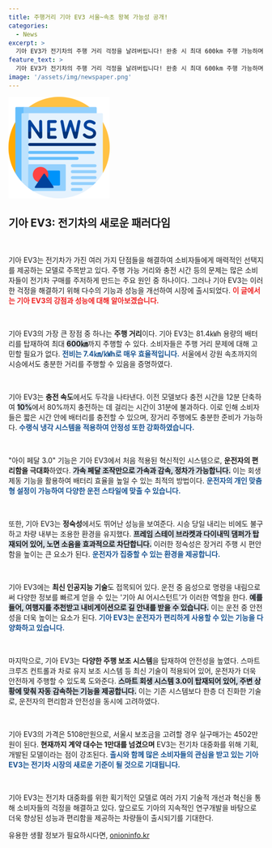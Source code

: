 ```yaml
---
title: 주행거리 기아 EV3 서울~속초 왕복 가능성 공개!
categories:
  - News
excerpt: >
  기아 EV3가 전기차의 주행 거리 걱정을 날려버립니다! 완충 시 최대 600km 주행 가능하며, 31분 충전으로 빠른 궤도로 전환. AI 기술과 아이 페달 3.0 기능으로 보다 스마트하고 즐거운 운전이 가능합니다. EV3가 대중화의 아이콘이 될 준비를 마쳤습니다!
feature_text: >
  기아 EV3가 전기차의 주행 거리 걱정을 날려버립니다! 완충 시 최대 600km 주행 가능하며, 31분 충전으로 빠른 궤도로 전환. AI 기술과 아이 페달 3.0 기능으로 보다 스마트하고 즐거운 운전이 가능합니다. EV3가 대중화의 아이콘이 될 준비를 마쳤습니다!
image: '/assets/img/newspaper.png'
---
```


<p><img src="/assets/img/newspaper.png" alt="kimp 속보" /></p>

<h2 data-ke-size="size26">기아 EV3: 전기차의 새로운 패러다임</h2>

<p data-ke-size="size16">&nbsp;</p>

<p>기아 EV3는 전기차가 가진 여러 가지 단점들을 해결하여 소비자들에게 매력적인 선택지를 제공하는 모델로 주목받고 있다. 주행 가능 거리와 충전 시간 등의 문제는 많은 소비자들이 전기차 구매를 주저하게 만드는 주요 원인 중 하나이다. 그러나 기아 EV3는 이러한 걱정을 해결하기 위해 다수의 기능과 성능을 개선하여 시장에 출시되었다. <b><span style="color: #ee2323;">이 글에서는 기아 EV3의 강점과 성능에 대해 알아보겠습니다.</span></b></p>

<p data-ke-size="size16">&nbsp;</p>

<p>기아 EV3의 가장 큰 장점 중 하나는 <b>주행 거리</b>이다. 기아 EV3는 81.4㎾h 용량의 배터리를 탑재하여 최대 <b><span style="background-color: #21538527;">600㎞</span></b>까지 주행할 수 있다. 소비자들은 주행 거리 문제에 대해 고민할 필요가 없다. <b><span style="color: #1a5490;">전비는 7.4㎞/㎾h로 매우 효율적입니다.</span></b> 서울에서 강원 속초까지의 시승에서도 충분한 거리를 주행할 수 있음을 증명하였다.</p>

<p data-ke-size="size16">&nbsp;</p>

<p>기아 EV3는 <b>충전 속도</b>에서도 두각을 나타낸다. 이전 모델보다 충전 시간을 12분 단축하여 <b><span style="background-color: #21538527;">10%</b>에서 80%</b>까지 충전하는 데 걸리는 시간이 31분에 불과하다. 이로 인해 소비자들은 짧은 시간 안에 배터리를 충전할 수 있으며, 장거리 주행에도 충분한 준비가 가능하다. <b><span style="color: #1a5490;">수랭식 냉각 시스템을 적용하여 안정성 또한 강화하였습니다.</span></b></p>

<p data-ke-size="size16">&nbsp;</p>

<p>"아이 페달 3.0" 기능은 기아 EV3에서 처음 적용된 혁신적인 시스템으로, <b>운전자의 편리함을 극대화</b>하였다. <b><span style="background-color: #21538527;">가속 페달 조작만으로 가속과 감속, 정차가 가능합니다.</span></b> 이는 회생제동 기능을 활용하여 배터리 효율을 높일 수 있는 최적의 방법이다. <b><span style="color: #1a5490;">운전자의 개인 맞춤형 설정이 가능하여 다양한 운전 스타일에 맞출 수 있습니다.</span></b></p>

<p data-ke-size="size16">&nbsp;</p>

<p>또한, 기아 EV3는 <b>정숙성</b>에서도 뛰어난 성능을 보여준다. 시승 당일 내리는 비에도 불구하고 차량 내부는 조용한 환경을 유지했다. <b><span style="background-color: #21538527;">프레임 스테이 브라켓과 다이내믹 댐퍼가 탑재되어 있어, 노면 소음을 효과적으로 차단합니다.</span></b> 이러한 정숙성은 장거리 주행 시 편안함을 높이는 큰 요소가 된다. <b><span style="color: #1a5490;">운전자가 집중할 수 있는 환경을 제공합니다.</span></b></p>

<p data-ke-size="size16">&nbsp;</p>

<p>기아 EV3에는 <b>최신 인공지능 기술</b>도 접목되어 있다. 운전 중 음성으로 명령을 내림으로써 다양한 정보를 빠르게 얻을 수 있는 '기아 AI 어시스턴트'가 이러한 역할을 한다. <b><span style="background-color: #21538527;">예를 들어, 여행지를 추천받고 내비게이션으로 길 안내를 받을 수 있습니다.</span></b> 이는 운전 중 안전성을 더욱 높이는 요소가 된다. <b><span style="color: #1a5490;">기아 EV3는 운전자가 편리하게 사용할 수 있는 기능을 다양화하고 있습니다.</span></b></p>

<p data-ke-size="size16">&nbsp;</p>

<p>마지막으로, 기아 EV3는 <b>다양한 주행 보조 시스템</b>을 탑재하여 안전성을 높였다. 스마트 크루즈 컨트롤과 차로 유지 보조 시스템 등 최신 기술이 적용되어 있어, 운전자가 더욱 안전하게 주행할 수 있도록 도와준다. <b><span style="background-color: #21538527;">스마트 회생 시스템 3.0이 탑재되어 있어, 주변 상황에 맞춰 자동 감속하는 기능을 제공합니다.</span></b> 이는 기존 시스템보다 한층 더 진화한 기술로, 운전자의 편리함과 안전성을 동시에 고려하였다.</p>

<p data-ke-size="size16">&nbsp;</p>

<p>기아 EV3의 가격은 5108만원으로, 서울시 보조금을 고려할 경우 실구매가는 4502만원이 된다. <b>현재까지 계약 대수는 1만대를 넘겼으며</b> EV3는 전기차 대중화를 위해 기획, 개발된 모델이라는 점이 강조된다. <b><span style="color: #1a5490;">출시와 함께 많은 소비자들의 관심을 받고 있는 기아 EV3는 전기차 시장의 새로운 기준이 될 것으로 기대됩니다.</span></b></p>

<p data-ke-size="size16">&nbsp;</p>

<p>기아 EV3는 전기차 대중화를 위한 획기적인 모델로 여러 가지 기술적 개선과 혁신을 통해 소비자들의 걱정을 해결하고 있다. 앞으로도 기아의 지속적인 연구개발을 바탕으로 더욱 향상된 성능과 편리함을 제공하는 차량들이 출시되기를 기대한다.</p>
유용한 생활 정보가 필요하시다면, <a href="https://onioninfo.kr" rel="dofollow">onioninfo.kr</a>


